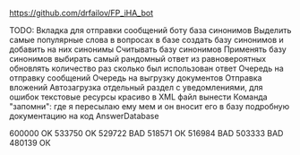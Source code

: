 https://github.com/drfailov/FP_iHA_bot


TODO:
Вкладка для отправки сообщений боту
база синонимов 
	Выделить самые популярные слова в вопросах в базе
	создать базу синонимов и добавить на них синонимы
	Считывать базу синонимов
	Применять базу синонимов
выбирать самый рандомный ответ из равновероятных
обновлять количество раз сколько был использован ответ
Очередь на отправку сообщений
Очередь на выгрузку документов
Отправка вложений
Автозагрузка
отдельный раздел с уведомлениями, для ошибок
текстовые ресурсы красиво в XML файл вынести
Команда "запомни": где я пересылаю ему мем и он вносит его в базу
подробную документацию на код AnswerDatabase

600000 OK
533750 OK
529722 BAD
518571 ОК
516984 BAD
503333 BAD
480139 ОК
